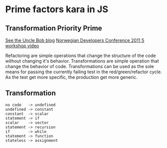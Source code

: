 # Prime factors kara in JS
## Transformation Priority Prime

[See the Uncle Bob blog](https://8thlight.com/blog/uncle-bob/2013/05/27/TheTransformationPriorityPremise.html)
[Norwegian Developers Conference 2011 5 workshop video](https://www.youtube.com/watch?v=B93QezwTQpI)

Refactoring are simple operations that change the structure of the code without changing it's behavior.
Transformations are simple operation that change the behavior of code.
Transformations can be used as the sole means for passing the currently failing test in the red/green/refactor cycle. 
As the test get more specific, the production get more generic.

## Transformation

    no code   -> undefined
    undefined -> constant
    constant  -> scalar
    statement -> if
    scalar    -> vector
    statement -> recursion
    if        -> while
    statement -> function
    stateless -> assignment


